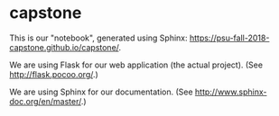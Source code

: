 # capstone

This is our "notebook", generated using Sphinx: https://psu-fall-2018-capstone.github.io/capstone/.

We are using Flask for our web application (the actual project). (See http://flask.pocoo.org/.)

We are using Sphinx for our documentation. (See http://www.sphinx-doc.org/en/master/.)

